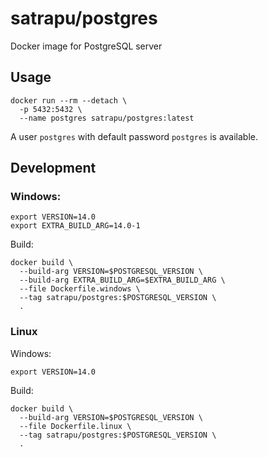 # satrapu/postgres

Docker image for PostgreSQL server

## Usage

```
docker run --rm --detach \
  -p 5432:5432 \
  --name postgres satrapu/postgres:latest
```

A user `postgres` with default password `postgres` is available.

## Development

### Windows:

```
export VERSION=14.0
export EXTRA_BUILD_ARG=14.0-1
```

Build:

```
docker build \
  --build-arg VERSION=$POSTGRESQL_VERSION \
  --build-arg EXTRA_BUILD_ARG=$EXTRA_BUILD_ARG \
  --file Dockerfile.windows \
  --tag satrapu/postgres:$POSTGRESQL_VERSION \
  .
```

### Linux

Windows:

```
export VERSION=14.0
```

Build:

```
docker build \
  --build-arg VERSION=$POSTGRESQL_VERSION \
  --file Dockerfile.linux \
  --tag satrapu/postgres:$POSTGRESQL_VERSION \
  .
```
